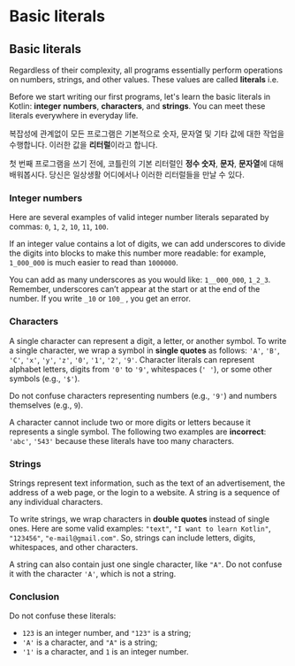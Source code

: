 # Basic literals

## Basic literals

Regardless of their complexity, all programs essentially perform operations on numbers, strings, and other values. These values are called **literals** i.e.

Before we start writing our first programs, let's learn the basic literals in Kotlin: **integer** **numbers**, **characters**, and **strings**. You can meet these literals everywhere in everyday life.



복잡성에 관계없이 모든 프로그램은 기본적으로 숫자, 문자열 및 기타 값에 대한 작업을 수행합니다. 이러한 값을 **리터럴**이라고 합니다.

첫 번째 프로그램을 쓰기 전에, 코틀린의 기본 리터럴인 **정수 숫자**, **문자**, **문자열**에 대해 배워봅시다. 당신은 일상생활 어디에서나 이러한 리터럴들을 만날 수 있다.

### Integer numbers

Here are several examples of valid integer number literals separated by commas: `0`, `1`, `2`, `10`, `11`, `100`.

If an integer value contains a lot of digits, we can add underscores to divide the digits into blocks to make this number more readable: for example, `1_000_000` is much easier to read than `1000000`.

You can add as many underscores as you would like: `1__000_000`, `1_2_3`. Remember, underscores can’t appear at the start or at the end of the number. If you write `_10` or `100_` , you get an error.

### Characters

A single character can represent a digit, a letter, or another symbol. To write a single character, we wrap a symbol in **single quotes** as follows: `'A'`, `'B'`, `'C'`, `'x'`, `'y'`, `'z'`, `'0'`, `'1'`, `'2'`, `'9'`. Character literals can represent alphabet letters, digits from `'0'` to `'9'`, whitespaces (`' '`), or some other symbols (e.g., `'$'`).

Do not confuse characters representing numbers (e.g., `'9'`) and numbers themselves (e.g., `9`).

A character cannot include two or more digits or letters because it represents a single symbol. The following two examples are **incorrect**: `'abc'`, `'543'` because these literals have too many characters.

### Strings

Strings represent text information, such as the text of an advertisement, the address of a web page, or the login to a website. A string is a sequence of any individual characters.

To write strings, we wrap characters in **double quotes** instead of single ones. Here are some valid examples: `"text"`, `"I want to learn Kotlin"`, `"123456"`, `"e-mail@gmail.com"`. So, strings can include letters, digits, whitespaces, and other characters.

A string can also contain just one single character, like `"A"`. Do not confuse it with the character `'A'`, which is not a string.

### Conclusion

Do not confuse these literals:

* `123` is an integer number, and `"123"` is a string;
* `'A'` is a character, and `"A"` is a string;
* `'1'` is a character, and `1` is an integer number.
